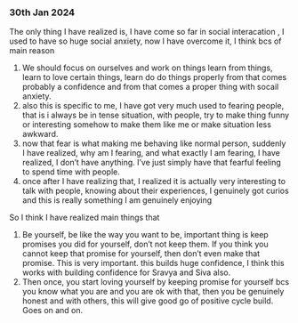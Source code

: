 ### 30th Jan 2024
The only thing I have realized is, I have come so far in social interacation , I used to have so huge social anxiety, now I have overcome it, I think bcs of main reason

1. We should focus on ourselves and work on things learn from things, learn to love certain things, learn do do things properly from that comes probably a confidence and from that comes a proper thing with socail anxiety.
2. also this is specific to me, I have got very much used to fearing people, that is i always be in tense situation, with people, try to make thing funny or interesting somehow to make them like me or make situation less awkward.
3. now that fear is what making me behaving like normal person, suddenly I have realized, why am I fearing, and what exactly I am fearing, I have realized, I don’t have anything. I’ve just simply have that fearful feeling to spend time with people.
4. once after I have realizing that, I realized it is actually very interesting to talk with people, knowing about their experiences, I genuinely got curios and this is really something I am genuinely enjoying

So I think I have realized main things that

1. Be yourself, be like the way you want to be, important thing is keep promises you did for yourself, don’t not keep them. If you think you cannot keep that promise for yourself, then don’t even make that promise. This is very important. this builds huge confidence, I think this works with building confidence for Sravya and Siva also.
2. Then once, you start loving yourself by keeping promise for yourself bcs you know what you are and you are ok with that, then you be genuinely honest and with others, this will give good go of positive cycle build. Goes on and on.